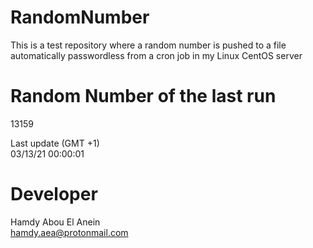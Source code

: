 # RandomNumber    
This is a test repository where a random number is pushed to a file automatically passwordless from a cron job in my Linux CentOS server    
# Random Number of the last run   
13159
      
Last update (GMT +1)    
03/13/21 00:00:01
# Developer    
Hamdy Abou El Anein   
hamdy.aea@protonmail.com
